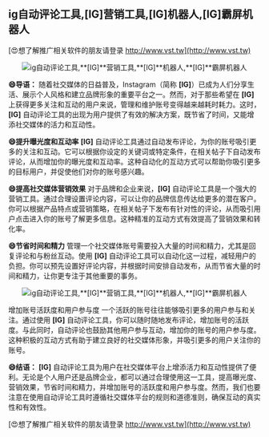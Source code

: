 ## **ig自动评论工具,**[IG]**营销工具,**[IG]**机器人,**[IG]**霸屏机器人**

[😍想了解推广相关软件的朋友请登录 http://www.vst.tw](http://www.vst.tw)

 <center><img src="https://vst.tw/MP4/tuiguang/png/7.png" alt="ig自动评论工具,**[IG]**营销工具,**[IG]**机器人,**[IG]**霸屏机器人"></center>

**😄导语：**
随着社交媒体的日益普及，Instagram（简称 **[IG]**）已成为人们分享生活、展示个人风格和建立品牌形象的重要平台之一。然而，对于那些希望在 **[IG]** 上获得更多关注和互动的用户来说，管理和维护账号变得越来越耗时耗力。这时，**[IG]** 自动评论工具的出现为用户提供了有效的解决方案，既节省了时间，又能增添社交媒体的活力和互动性。

**😄提升曝光度和互动率**
**[IG]** 自动评论工具通过自动发布评论，为你的账号吸引更多的关注和互动。它可以根据你设定的关键词或特定条件，在相关帖子下自动发布评论，从而增加你的曝光度和互动率。这种自动化的互动方式可以帮助你吸引更多的目标用户，并促使他们对你的账号感兴趣。

**😄提高社交媒体营销效果**
对于品牌和企业来说，**[IG]** 自动评论工具是一个强大的营销工具。通过合理设置评论内容，可以让你的品牌信息传达给更多的潜在客户。你可以根据产品特点或营销策略，在相关帖子下发布有针对性的评论，从而吸引用户点击进入你的账号了解更多信息。这种精准的互动方式有效提高了营销效果和转化率。

**😄节省时间和精力**
管理一个社交媒体账号需要投入大量的时间和精力，尤其是回复评论和与粉丝互动。使用 **[IG]** 自动评论工具可以自动化这一过程，减轻用户的负担。你可以预先设置好评论内容，并根据时间安排自动发布，从而节省大量的时间和精力，让你更专注于其他重要的事务。

 <center><img src="https://vst.tw/MP4/tuiguang/png/4.png" alt="ig自动评论工具,**[IG]**营销工具,**[IG]**机器人,**[IG]**霸屏机器人"></center>

增加账号活跃度和用户参与度
一个活跃的账号往往能够吸引更多的用户参与和关注。通过使用 **[IG]** 自动评论工具，你可以随时随地发布评论，增加账号的活跃度。与此同时，自动评论也鼓励其他用户参与互动，增加你的账号的用户参与度。这种积极的互动方式有助于建立良好的社交媒体形象，并吸引更多的用户关注你的账号。

**😄结语：**
**[IG]** 自动评论工具为用户在社交媒体平台上增添活力和互动性提供了便利。无论是个人用户还是品牌企业，都可以通过合理使用这一工具，提高曝光度、营销效果，节省时间和精力，并增加账号的活跃度和用户参与度。然而，我们也要注意在使用自动评论工具时遵循社交媒体平台的规则和道德准则，确保互动的真实性和有效性。

[😍想了解推广相关软件的朋友请登录 http://www.vst.tw](http://www.vst.tw)



